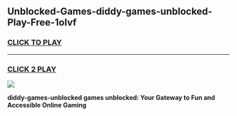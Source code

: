 
## Unblocked-Games-diddy-games-unblocked-Play-Free-1olvf
<h3>
<a href="https://premium76.site?title=diddy-games-unblocked&ref=17A">CLICK TO PLAY</a></h3>
<hr>

<h3>
<a href="https://premium76.site?title=diddy-games-unblocked&ref=17A">CLICK 2 PLAY</a>
  
</h3>

<a href="https://premium76.site?title=diddy-games-unblocked&ref=17A"><img src="https://clearcache.store/games.png"></a>


**diddy-games-unblocked games unblocked: Your Gateway to Fun and Accessible Online Gaming**
